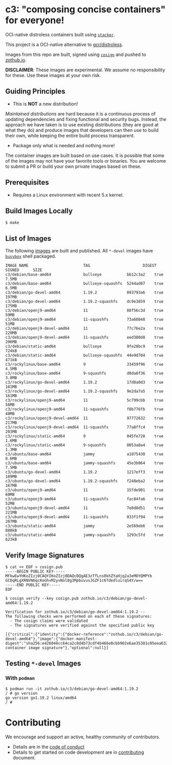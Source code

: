 # c3: "composing concise containers" for everyone!

OCI-native distroless containers built using
[`stacker`](https://github.com/project-stacker/stacker).

This project is a OCI-native alternative to
[gcr/distroless](https://github.com/GoogleContainerTools/distroless).

Images from this repo are built, signed using
[`cosign`](https://github.com/sigstore/cosign) and pushed to [zothub.io](https://zothub.io).

**DISCLAIMER**: These images are experimental. We assume no responsibility for
these. Use these images at your own risk.

## Guiding Principles

* This is **NOT** a new distribution!

_Maintained distributions_ are hard because it is a continuous process of
updating dependencies and fixing functional and security bugs. Instead, the
approach we have taken is to use existing distributions (they are good at what
they do) and produce images that developers can then use to build their own,
while keeping the entire build process transparent.

* Package only what is needed and nothing more!

The container images are built based on use cases. It is possible that some of
the images may not have your favorite tools or binaries. You are welcome to
submit a PR or build your own private images based on these.

## Prerequisites

* Requires a Linux environment with recent 5.x kernel.

## Build Images Locally

```
$ make
```

## List of Images

The following [images](./images) are built and published. All `*-devel` images have [`busybox`](https://busybox.net/) shell packaged.

```
IMAGE NAME                        TAG                       DIGEST      SIGNED      SIZE
c3/debian/base-amd64              bullseye           bb12c3a2    true        7.5MB
c3/debian/base-amd64              bullseye-squashfs  5244ad07    true        6.5MB
c3/debian/go-devel-amd64          1.19.2             093793a6    true        197MB
c3/debian/go-devel-amd64          1.19.2-squashfs    dc9e3859    true        175MB
c3/debian/openj9-amd64            11                 88f56c3d    true        59MB
c3/debian/openj9-amd64            11-squashfs        73a60848    true        51MB
c3/debian/openj9-devel-amd64      11                 77c76e2a    true        220MB
c3/debian/openj9-devel-amd64      11-squashfs        eed380d8    true        206MB
c3/debian/static-amd64            bullseye           9fe28bc9    true        724kB
c3/debian/static-amd64            bullseye-squashfs  44e9d704    true        471kB
c3/rockylinux/base-amd64          9                  33459f96    true        4.5MB
c3/rockylinux/base-amd64          9-squashfs         d0da8f36    true        3.8MB
c3/rockylinux/go-devel-amd64      1.19.2             17d8a0d3    true        181MB
c3/rockylinux/go-devel-amd64      1.19.2-squashfs    9e2da7a5    true        161MB
c3/rockylinux/openj9-amd64        11                 5c799cbb    true        56MB
c3/rockylinux/openj9-amd64        11-squashfs        f8b776fb    true        48MB
c3/rockylinux/openj9-devel-amd64  11                 97772632    true        217MB
c3/rockylinux/openj9-devel-amd64  11-squashfs        77a8ffc4    true        203MB
c3/rockylinux/static-amd64        9                  045fe728    true        1.6MB
c3/rockylinux/static-amd64        9-squashfs         0053a0a4    true        1.3MB
c3/ubuntu/base-amd64              jammy              a1075430    true        8.6MB
c3/ubuntu/base-amd64              jammy-squashfs     45e3b064    true        7.5MB
c3/ubuntu/go-devel-amd64          1.19.2             1217eff3    true        189MB
c3/ubuntu/go-devel-amd64          1.19.2-squashfs    f248eba2    true        167MB
c3/ubuntu/openj9-amd64            11                 15fde901    true        60MB
c3/ubuntu/openj9-amd64            11-squashfs        fac84fa6    true        52MB
c3/ubuntu/openj9-devel-amd64      11                 7e8d8d51    true        221MB
c3/ubuntu/openj9-devel-amd64      11-squashfs        033f1f94    true        207MB
c3/ubuntu/static-amd64            jammy              2e569eb6    true        880kB
c3/ubuntu/static-amd64            jammy-squashfs     1293c5fd    true        623kB
```

## Verify Image Signatures

```
$ cat << EOF > cosign.pub
-----BEGIN PUBLIC KEY-----
MFkwEwYHKoZIzj0CAQYIKoZIzj0DAQcDQgAE3zTfLns0khZYaHjq2a3eMOYQMPYb
GCDqRLgXRNVN6qcKoGhvM2yvNnl8g3MpbuvusJGZF1c6TdedluirqS4Y/w==
-----END PUBLIC KEY-----
EOF

$ cosign verify --key cosign.pub zothub.io/c3/debian/go-devel-amd64:1.19.2

Verification for zothub.io/c3/debian/go-devel-amd64:1.19.2 --
The following checks were performed on each of these signatures:
  - The cosign claims were validated
  - The signatures were verified against the specified public key

[{"critical":{"identity":{"docker-reference":"zothub.io/c3/debian/go-devel-amd64"},"image":{"docker-manifest-digest":"sha256:e426048cc64ca2c8d4b73cdf4b466e0cbb902e6ae35381c05eea63265c225b1b"},"type":"cosign container image signature"},"optional":null}]
```

## Testing `*-devel` Images

### With `podman`

```
$ podman run -it zothub.io/c3/debian/go-devel-amd64:1.19.2
/ # go version
go version go1.19.2 linux/amd64
/ #
```

# Contributing

We encourage and support an active, healthy community of contributors.

* Details are in the [code of conduct](./CODE_OF_CONDUCT.md)
* Details to get started on code development are in [contributing](./CONTRIBUTING.md) document.
